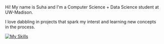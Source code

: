 Hi! My name is Suha and I'm a Computer Science + Data Science student at UW-Madison. 

I love dabbling in projects that spark my interst and learning new concepts in the process.

[![My Skills](https://skillicons.dev/icons?i=java,js,nodejs,express,react,mongodb,html,css,github,heroku)](https://skillicons.dev)
